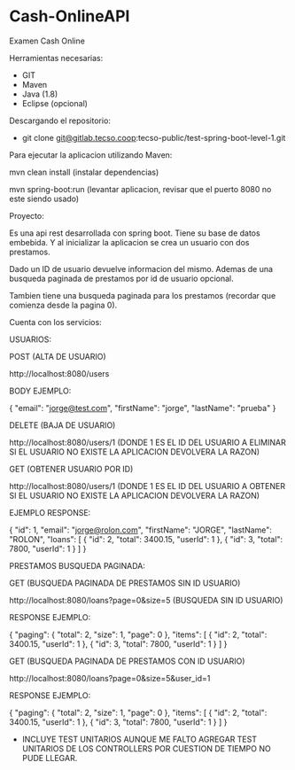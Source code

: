 # Cash-OnlineAPI
Examen Cash Online

Herramientas necesarias:

- GIT     
- Maven   
- Java    (1.8)
- Eclipse (opcional)

Descargando el repositorio:

- git clone git@gitlab.tecso.coop:tecso-public/test-spring-boot-level-1.git

Para ejecutar la aplicacion utilizando Maven:

mvn clean install  (instalar dependencias)

mvn spring-boot:run (levantar aplicacion, revisar que el puerto 8080 no este siendo usado)

Proyecto:

Es una api rest desarrollada con spring boot. Tiene su base de datos embebida. Y al inicializar la aplicacion se crea un usuario con dos prestamos.

Dado un ID de usuario devuelve informacion del mismo. Ademas de una busqueda paginada de prestamos por id de usuario opcional.

Tambien tiene una busqueda paginada para los prestamos (recordar que comienza desde la pagina 0).



Cuenta con los servicios:

USUARIOS: 

POST (ALTA DE USUARIO)

http://localhost:8080/users


BODY EJEMPLO:

{
    "email": "jorge@test.com",
    "firstName": "jorge",
    "lastName": "prueba"
}

DELETE (BAJA DE USUARIO)

http://localhost:8080/users/1      (DONDE 1 ES EL ID DEL USUARIO A ELIMINAR SI EL USUARIO NO EXISTE LA APLICACION DEVOLVERA LA RAZON)

GET (OBTENER USUARIO POR ID) 

http://localhost:8080/users/1 (DONDE 1 ES EL ID DEL USUARIO A OBTENER SI EL USUARIO NO EXISTE LA APLICACION DEVOLVERA LA RAZON)

EJEMPLO RESPONSE:

{
    "id": 1,
    "email": "jorge@rolon.com",
    "firstName": "JORGE",
    "lastName": "ROLON",
    "loans": [
        {
            "id": 2,
            "total": 3400.15,
            "userId": 1
        },
        {
            "id": 3,
            "total": 7800,
            "userId": 1
        }
    ]
}

PRESTAMOS BUSQUEDA PAGINADA:

GET (BUSQUEDA PAGINADA DE PRESTAMOS SIN ID USUARIO)

http://localhost:8080/loans?page=0&size=5  (BUSQUEDA SIN ID USUARIO)


RESPONSE EJEMPLO:

{
    "paging": {
        "total": 2,
        "size": 1,
        "page": 0
    },
    "items": [
        {
            "id": 2,
            "total": 3400.15,
            "userId": 1
        },
        {
            "id": 3,
            "total": 7800,
            "userId": 1
        }
    ]
}

GET (BUSQUEDA PAGINADA DE PRESTAMOS CON ID USUARIO)

http://localhost:8080/loans?page=0&size=5&user_id=1

RESPONSE EJEMPLO:

{
    "paging": {
        "total": 2,
        "size": 1,
        "page": 0
    },
    "items": [
        {
            "id": 2,
            "total": 3400.15,
            "userId": 1
        },
        {
            "id": 3,
            "total": 7800,
            "userId": 1
        }
    ]
}


* INCLUYE TEST UNITARIOS AUNQUE ME FALTO AGREGAR TEST UNITARIOS DE LOS CONTROLLERS POR CUESTION DE TIEMPO NO PUDE LLEGAR.
